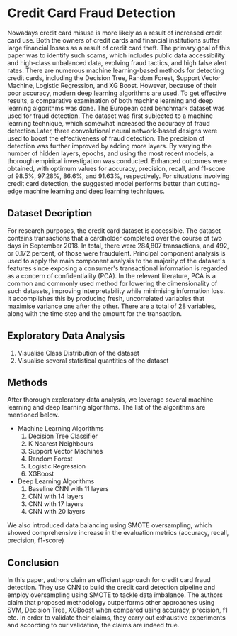 # Credit Card Fraud Detection

Nowadays credit card misuse is more likely as a result of increased credit card use. Both the owners of credit cards and financial institutions suffer large financial losses as a result of credit card theft. The primary goal of this paper was to identify such scams, which includes public data accessibility and high-class unbalanced data, evolving fraud tactics, and high false alert rates. There are numerous machine learning-based methods for detecting credit cards, including the Decision Tree, Random Forest, Support Vector Machine, Logistic Regression, and XG Boost. However, because of their poor accuracy, modern deep learning algorithms are used. To get effective results, a comparative examination of both machine learning and deep learning algorithms was done. The European card benchmark dataset was used for fraud detection. The dataset was first subjected to a machine learning technique, which somewhat increased the accuracy of fraud detection.Later, three convolutional neural network-based designs were used to boost the effectiveness of fraud detection. The precision of detection was further improved by adding more layers. By varying the number of hidden layers, epochs, and using the most recent models, a thorough empirical investigation was conducted. Enhanced outcomes were obtained, with optimum values for accuracy, precision, recall, and f1-score of 98.5%, 97.28%, 86.6%, and 91.63%, respectively. For situations involving credit card detection, the suggested model performs better than cutting-edge machine learning and deep learning techniques.

## Dataset Decription

For research purposes, the credit card dataset is accessible. The dataset contains transactions that a cardholder completed over the course of two days in September 2018. In total, there were 284,807 transactions, and 492, or 0.172 percent, of those were fraudulent. Principal component analysis is used to apply the main component analysis to the majority of the dataset's features since exposing a consumer's transactional information is regarded as a concern of confidentiality (PCA). In the relevant literature, PCA is a common and commonly used method for lowering the dimensionality of such datasets, improving interpretability while minimising information loss. It accomplishes this by producing fresh, uncorrelated variables that maximise variance one after the other. There are a total of 28 variables, along with the time step and the amount for the transaction.

## Exploratory Data Analysis

1. Visualise Class Distribution of the dataset
2. Visualise several statistical quantities of the dataset

## Methods

After thorough exploratory data analysis, we leverage several machine learning and deep learning algorithms. The list of the algorithms are mentioned below.

- Machine Learning Algorithms
  1. Decision Tree Classifier
  2. K Nearest Neighbours
  3. Support Vector Machines
  4. Random Forest
  5. Logistic Regression 
  6. XGBoost
- Deep Learning Algorithms
  1. Baseline CNN with 11 layers
  2. CNN with 14 layers
  3. CNN with 17 layers
  4. CNN with 20 layers
  
We also introduced data balancing using SMOTE oversampling, which showed comprehensive increase in the evaluation metrics (accuracy, recall, precision, f1-score)

## Conclusion

In this paper, authors claim an efficient approach for credit card fraud detection. They use CNN to build the credit card detection pipeline and employ oversampling using SMOTE to tackle data imbalance. The authors claim that proposed methodology outperforms other approaches using SVM, Decision Tree, XGBoost when compared using accuracy, precision, f1 etc. In order to validate their claims, they carry out exhaustive experiments and according to our validation, the claims are indeed true.

